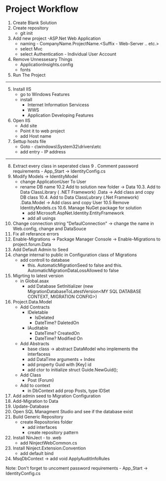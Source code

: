 # Project Workflow

1. Create Blank Solution
2. Create repository 
	- git init
2. Add new project -ASP.Net Web Application
	- naming - CompanyName.ProjectName.<Suffix - Web-Server .. etc.>
	- select Mvc
	- select Authentication - Individual User Account
3. Remove Unnessesary Things
	- ApplicationInsights.config
	- fonts
4. Run The Project
---------------------------------------
5. Install IIS 
	- go to Windows Features
	- install
		- Internet Information Servicess 
		- WWS
		- Application Developing Features
6. Open IIS
	- Add site
	- Point it to web project
	- add Host name
7. Settup hosts file
	- Goto - c\windows\System32\drivers\etc
	- add entry - IP address
----------------------------------------
8. Extract every class in seperated class
9 . Comment password requirements - App_Start -> IdentityConfig.cs
10. Modify Models -> IdentityModel
	- change ApplicationUser To User
	- rename DB name
	10.2 Add to solution new folder -> Data 
	10.3. Add to Data ClassLibrary ( .NET Framework) .Data -> Add class and copy DB class
	10.4. Add to Data ClassLubrary (.Net Framework) .Data.Model -> Add class and copy User
	10.5 Remove IdentityModels.cs
	10.6. Manage NuGet package for solution
		- add Microsoft.AspNet.Identity.EntityFramework
		- add all usings
11. Change connection string "DefaulConnection" -> change the name in Web.config, change and DataSouce
12. Fix all referance errors
13. Enable-Migrations -> Package Manager Console -> Enable-Migrations to project.forum.Data
14. Add Default Admin to Seed
15. change internal to public in Configuration class of Migrations
	- add controll to database
		- this. AutomaticMigrationSeed to false and this. AutomaticMigrationDataLossAllowed to false
16. Migrting to latest version
	- in Global.asax
		- add Database SetInitializer (new MigrationDatabaseToLatestVersion<MY SQL DATABASE CONTEXT, MIGRATION CONFIG>)
17. Project.Data.Model
	- Add Contracts
		- IDeletable
			- IsDelated
			- DateTime? DaletedOn
		- IAuditable
			- DateTime? CreatedOn
			- DateTime? Modified On
	- Add Abstracts
		- base class -> abstract DataModel who implements the interfacess
		- add DataTime arguments + Index
		- add property Guid with [Key] id 
		- add ctor to initialize struct Guide.NewGuid();
	- Add Class
		- Post (Forum)
	- Add to context
		- in DbContext add prop Posts, type IDSet<Post>
18. Add admin seed to Migration Configuration
19. Add-Migration to Data
20. Update-Database
21. Open SQL Managment Studio and see if the database exist
22. Build Generic Repository
	- create Repositories folder
		- add interfaces
		- create repository pattern
23. Install NinJect - to .web
	- add NinjectWebCommon.cs
24. Install Ninject.Extension.Convention
	- add default bind
25. MsqDbContext -> add void ApplyAuditInfoRules

Note: Don't forget to uncoment password requirements - App_Start -> IdentityConfig.cs